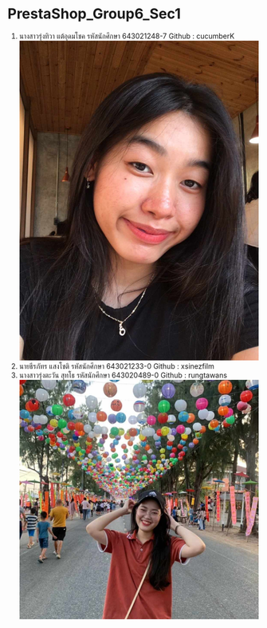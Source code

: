 # PrestaShop_Group6_Sec1
1. นางสาวรุ่งทิวา แต้อุดมโชค    รหัสนักศึกษา 643021248-7   Github : cucumberK
![media](/media/rungtiwa_pic.jpg)
2. นายธีรภัทร แสงโชติ         รหัสนักศึกษา 643021233-0   Github : xsinezfilm
3. นางสาวรุ่งตะวัน สุทโธ        รหัสนักศึกษา 643020489-0   Github : rungtawans
![media](/media/rungtawan_pic.jpg)